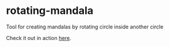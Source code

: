 rotating-mandala
================

Tool for creating mandalas by rotating circle inside another circle


Check it out in action [here](http://htmlpreview.github.io/?https://github.com/drvic10k/rotating-mandala/blob/gh-pages/index.html).
